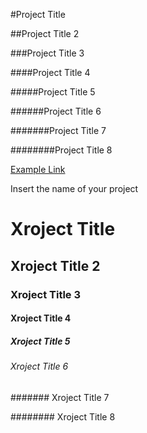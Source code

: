 #Project Title

##Project Title 2

###Project Title 3

####Project Title 4

#####Project Title 5

######Project Title 6

#######Project Title 7

########Project Title 8

[Example Link](http://phpfickes.appspot.com "My PHP sandbox, not GOMA yet")

Insert the name of your project

# Xroject Title

## Xroject Title 2

### Xroject Title 3

#### Xroject Title 4

##### Xroject Title 5

###### Xroject Title 6

####### Xroject Title 7

######## Xroject Title 8
